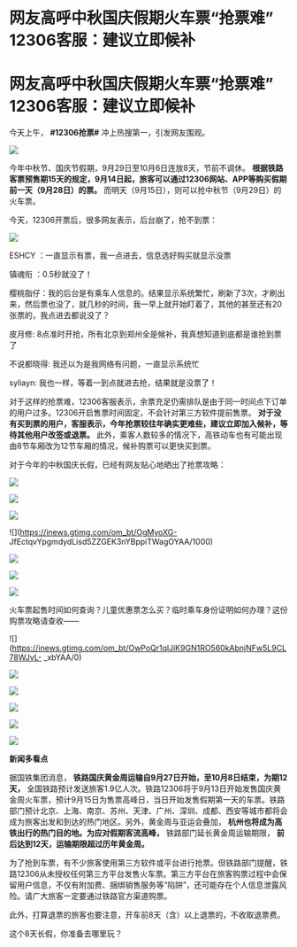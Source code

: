 # 网友高呼中秋国庆假期火车票“抢票难” 12306客服：建议立即候补

# 网友高呼中秋国庆假期火车票“抢票难” 12306客服：建议立即候补

今天上午， **#12306抢票#** 冲上热搜第一，引发网友围观。

![](https://inews.gtimg.com/om_bt/OkKFGOLQv3zLdX9_2TOitl0prShVFDnnB6pZGt7pIsy2wAA/1000)

今年中秋节、国庆节假期，9月29日至10月6日连放8天，节前不调休。
**根据铁路客票预售期15天的规定，9月14日起，旅客可以通过12306网站、APP等购买假期前一天（9月28日）的票。**
而明天（9月15日），则可以抢中秋节（9月29日）的火车票。

今天，12306开票后，很多网友表示，后台崩了，抢不到票：

![](https://inews.gtimg.com/om_bt/OfEgAi55Y__N_fxC1Im7lkDUZL3jl6PcX_G4mwnohfnCwAA/1000)

ESHCY ：一直显示有票，我一点进去，信息选好购买就显示没票

镇魂衔 ：0.5秒就没了！

樱桃脂仔：我的后台是有乘车人信息的。结果显示系统繁忙，刷新了3次，才刷出来，然后票也没了，就几秒的时间，我一早上就开始盯着了，其他的甚至还有20张票的，我点进去都说没了？

皮月修: 8点准时开抢，所有北京到郑州全是候补，我真想知道到底都是谁抢到票了

不说都晓得: 我还以为是我网络有问题，一直显示系统忙

syliayn: 我也一样，等着一到点就进去抢，结果就是没票了！

对于这样的抢票难，12306客服表示，余票充足仍需排队是由于同一时间点下订单的用户过多。12306开启售票时间固定，不会针对第三方软件提前售票。
**对于没有买到票的用户，客服表示，今年抢票较往年确实更难些，建议立即加入候补，等待其他用户改签或退票。**
此外，乘客人数较多的情况下，高铁动车也有可能出现由8节车厢改为12节车厢的情况，候补购票可以更快买到票。

对于今年的中秋国庆长假，已经有网友贴心地晒出了抢票攻略：

![](https://inews.gtimg.com/om_bt/OUYrVSZuqN-8UAFDktyu-7saCGvQA8IrlhvvI3WncAXy8AA/1000)

![](https://inews.gtimg.com/om_bt/OY6rGWM1ebBNBOCbmVu9GIUQb9SyFj9e1mvYGmzGOQexAAA/1000)

![](https://inews.gtimg.com/om_bt/O4R0cy6hxGgA47O5SVN7VDDyCx1NbJ05XFSR66e33G2hIAA/1000)

![](https://inews.gtimg.com/om_bt/OgMyoXG-
JfEctqvYpgmdydLisd5ZZGEK3nYBppiTWagOYAA/1000)

![](https://inews.gtimg.com/om_bt/OgkZtwZCD0nfizJ6Zh1wCdCeDKev8iqpnCzmVmmPr-7AsAA/1000)

![](https://inews.gtimg.com/om_bt/OAi8pyItJIoUTZXRj6ucR62e_Wxz8ck_YTeezsPx05SRwAA/1000)

![](https://inews.gtimg.com/om_bt/O-TzD5qJ2K_qiReEcyPiy3yX7F5B5arll4gElJE-45hksAA/1000)

火车票起售时间如何查询？儿童优惠票怎么买？临时乘车身份证明如何办理？这份购票攻略请查收——

![](https://inews.gtimg.com/om_bt/OwPoQr1qlJiK9GN1RO560kAbnjNFw5L9CL78WJvL-
_xbYAA/0)

![](https://inews.gtimg.com/om_bt/OftwgYizfk1L9Rs64gIv2fNbiTU9Jxxaj9_ObPIPaObm0AA/1000)

![](https://inews.gtimg.com/om_bt/OvbSoMme3cPAzMwzYem8ZKx_vAYB8cPvLYyVhKVxjMvMwAA/1000)

![](https://inews.gtimg.com/om_bt/OyWSsPB6cDEj8zXmGZnwde0r5l97RfDfo_UiEVSFUGN84AA/1000)

![](https://inews.gtimg.com/om_bt/ON4f-X_MBpG5JXSyKt8cxCJzBox4ldSMhF6DbpNdL2IpwAA/0)

![](https://inews.gtimg.com/om_bt/OeUX2wmAGSEoNo-8xMV911x1Rd4W1MKczr03vKeUS4wVMAA/1000)

**新闻多看点**

据国铁集团消息， **铁路国庆黄金周运输自9月27日开始，至10月8日结束，为期12天，**
全国铁路预计发送旅客1.9亿人次。铁路12306将于9月13日开始发售国庆黄金周火车票，预计9月15日为售票高峰日，当日开始发售假期第一天的车票。铁路部门预计北京、上海、南京、苏州、天津、广州、深圳、成都、西安等城市都将会成为旅客出发和到达的热门地区。另外，黄金周与亚运会叠加，
**杭州也将成为高铁出行的热门目的地。为应对假期客流高峰，** 铁路部门延长黄金周运输期限， **前后达到12天，运输期限超过历年黄金周。**

为了抢到车票，有不少旅客使用第三方软件或平台进行抢票。但铁路部门提醒，铁路12306从未授权任何第三方平台发售火车票。第三方平台在旅客购票过程中会保留用户信息，不仅有附加费、捆绑销售服务等“陷阱”，还可能存在个人信息泄露风险。请广大旅客一定要通过铁路官方渠道购票。

此外，打算退票的旅客也要注意，开车前8天（含）以上退票的，不收取退票费。

这个8天长假，你准备去哪里玩？

